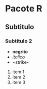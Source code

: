 # Pacote R
## Subtitulo
### Subtitulo 2
- **negrito**
- _italico_
- ~strike~

1. item 1
2. item 2
3. item 3
